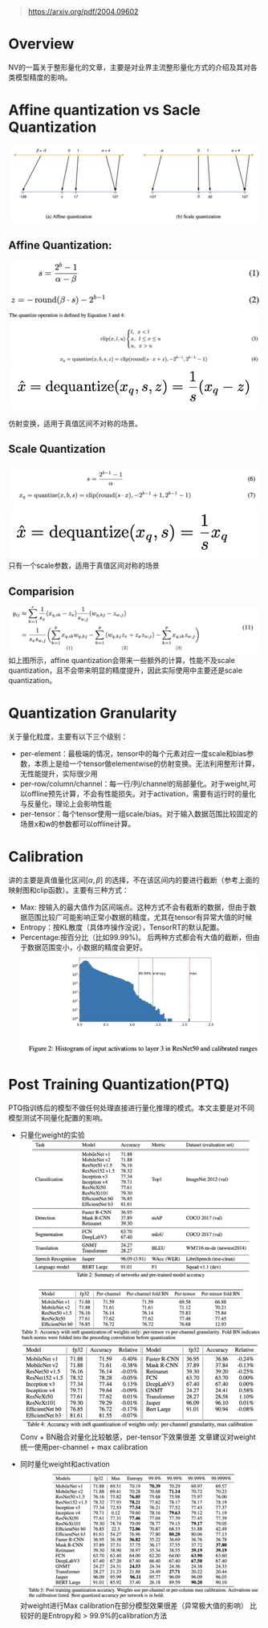 > https://arxiv.org/pdf/2004.09602

# Overview
NV的一篇关于整形量化的文章，主要是对业界主流整形量化方式的介绍及其对各类模型精度的影响。
# Affine quantization vs Sacle Quantization
![image.png](https://raw.githubusercontent.com/lj970926/image-hosting/master/images/20250407105415.png)
## Affine Quantization:
![image.png](https://raw.githubusercontent.com/lj970926/image-hosting/master/images/20250407105514.png)
![image.png](https://raw.githubusercontent.com/lj970926/image-hosting/master/images/20250407105531.png)
![image.png](https://raw.githubusercontent.com/lj970926/image-hosting/master/images/20250407105718.png)

仿射变换，适用于真值区间不对称的场景。
## Scale Quantization
![image.png](https://raw.githubusercontent.com/lj970926/image-hosting/master/images/20250407105735.png)
![image.png](https://raw.githubusercontent.com/lj970926/image-hosting/master/images/20250407105749.png)
只有一个scale参数，适用于真值区间对称的场景
## Comparision
![image.png](https://raw.githubusercontent.com/lj970926/image-hosting/master/images/20250407115839.png)
如上图所示，affine quantization会带来一些额外的计算，性能不及scale quantization，且不会带来明显的精度提升，因此实际使用中主要还是scale quantization。

# Quantization Granularity
关于量化粒度，主要有以下三个级别：
* per-element：最极端的情况，tensor中的每个元素对应一度scale和bias参数，本质上是给一个tensor做elementwise的仿射变换。无法利用整形计算，无性能提升，实际很少用
* per-row/column/channel：每一行/列/channel的局部量化。对于weight,可以offline预先计算，不会有性能损失。对于activation，需要有运行时的量化与反量化，理论上会影响性能
* per-tensor：每个tensor使用一组scale/bias。对于输入数据范围比较固定的场景x和w的参数都可以offline计算。
# Calibration
讲的主要是真值量化区间$[\alpha, \beta]$ 的选择，不在该区间内的要进行截断（参考上面的映射图和clip函数）。主要有三种方式：
* Max: 按输入的最大值作为区间端点。这种方式不会有截断的数据，但由于数据范围比较广可能影响正常小数据的精度，尤其在tensor有异常大值的时候
* Entropy：按KL散度（具体咋操作没说），TensorRT的默认配置。
* Percentage:按百分比（比如99.99%)。
后两种方式都会有大值的截断，但由于数据范围变小，小数据的精度会更好。
![image.png](https://raw.githubusercontent.com/lj970926/image-hosting/master/images/20250407142326.png)

# Post Training Quantization(PTQ)

 PTQ指训练后的模型不做任何处理直接进行量化推理的模式。本文主要是对不同模型测试不同量化配置的影响。
 * 只量化weight的实验
 ![image.png](https://raw.githubusercontent.com/lj970926/image-hosting/master/images/20250407170230.png)
![image.png](https://raw.githubusercontent.com/lj970926/image-hosting/master/images/20250407170351.png)
	Conv + BN融合对量化比较敏感，per-tensor下效果很差
	文章建议对weight统一使用per-channel + max calibration

* 同时量化weight和activation
![image.png](https://raw.githubusercontent.com/lj970926/image-hosting/master/images/20250407170613.png)
	对weight进行Max calibration在部分模型效果很差（异常极大值的影响）
	比较好的是Entropy和 > 99.9%的calibration方法